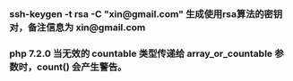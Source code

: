 ### ssh-keygen -t rsa -C "xin\@gmail.com" 生成使用rsa算法的密钥对，备注信息为 xin\@gmail.com

### php 7.2.0	当无效的 countable 类型传递给 array_or_countable 参数时，count() 会产生警告。

